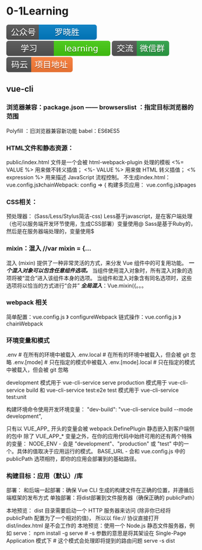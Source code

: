# 0-1Learning

![alt text](../static/common/svg/luoxiaosheng.svg "公众号")
![alt text](../static/common/svg/luoxiaosheng_learning.svg "学习")
![alt text](../static/common/svg/luoxiaosheng_wechat.svg "微信")
![alt text](../static/common/svg/luoxiaosheng_gitee.svg "码云")

## vue-cli

### 浏览器兼容：package.json —— browserslist ：指定目标浏览器的范围
Polyfill ：旧浏览器兼容新功能	babel：ES6》ES5

### HTML文件和静态资源：
public/index.html 文件是一个会被 html-webpack-plugin 处理的模板
<%= VALUE %> 用来做不转义插值；
<%- VALUE %> 用来做 HTML 转义插值；
<% expression %> 用来描述 JavaScript 流程控制。
不生成index.html： vue.config.js》chainWebpack: config => {
构建多页应用： vue.config.js》pages

### CSS相关：
预处理器： (Sass/Less/Stylus简洁-css)
Less基于javascript，是在客户端处理（也可以服务端开发环节使用，生成CSS部署）变量使用@
Sass是基于Ruby的，然后是在服务器端处理的，变量使用$

### mixin：混入	//var mixin = {...
混入 (mixin) 提供了一种非常灵活的方式，来分发 Vue 组件中的可复用功能。
***一个混入对象可以包含任意组件选项。***
当组件使用混入对象时，所有混入对象的选项将被“混合”进入该组件本身的选项。
当组件和混入对象含有同名选项时，这些选项将以恰当的方式进行“合并”
***全局混入***：Vue.mixin({。。。

### webpack 相关
简单配置：vue.config.js 》 configureWebpack
链式操作：vue.config.js 》 chainWebpack

### 环境变量和模式
.env                # 在所有的环境中被载入
.env.local          # 在所有的环境中被载入，但会被 git 忽略
.env.[mode]         # 只在指定的模式中被载入
.env.[mode].local   # 只在指定的模式中被载入，但会被 git 忽略

development 模式用于 vue-cli-service serve
production 模式用于 vue-cli-service build 和 vue-cli-service test:e2e
test 模式用于 vue-cli-service test:unit

构建环境命令使用开发环境变量：
"dev-build": "vue-cli-service build --mode development",

只有以 VUE_APP_ 开头的变量会被 webpack.DefinePlugin 静态嵌入到客户端侧的包中
除了 VUE_APP_* 变量之外，在你的应用代码中始终可用的还有两个特殊的变量：
NODE_ENV - 会是 "development"、"production" 或 "test" 中的一个。具体的值取决于应用运行的模式。
BASE_URL - 会和 vue.config.js 中的 publicPath 选项相符，即你的应用会部署到的基础路径。


### 构建目标：应用（默认）/库

部署：
和后端一起部署：确保 Vue CLI 生成的构建文件在正确的位置，并遵循后端框架的发布方式
单独部署：将dist部署到文件服务器（确保正确的 publicPath）

本地预览：
dist 目录需要启动一个 HTTP 服务器来访问 
(除非你已经将 publicPath 配置为了一个相对的值)，
所以以 file:// 协议直接打开 dist/index.html 是不会工作的
本地预览：使用一个 Node.js 静态文件服务器，例如 serve：
npm install -g serve
\# -s 参数的意思是将其架设在 Single-Page Application 模式下
\# 这个模式会处理即将提到的路由问题
serve -s dist

